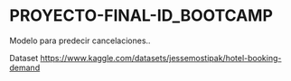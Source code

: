 # PROYECTO-FINAL-ID_BOOTCAMP

Modelo para predecir cancelaciones..

Dataset
https://www.kaggle.com/datasets/jessemostipak/hotel-booking-demand
